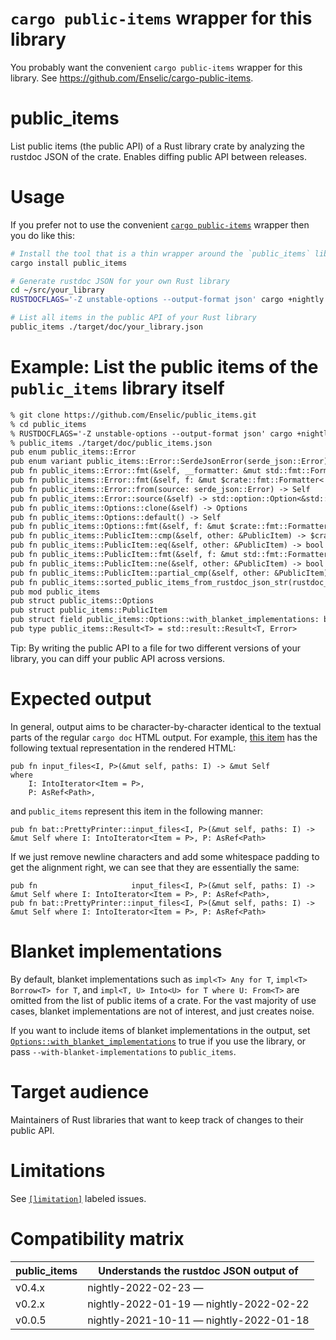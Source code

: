# `cargo public-items` wrapper for this library

You probably want the convenient `cargo public-items` wrapper for this library. See https://github.com/Enselic/cargo-public-items.

# public_items

List public items (the public API) of a Rust library crate by analyzing the rustdoc JSON of the crate. Enables diffing public API between releases.

# Usage

If you prefer not to use the convenient [`cargo public-items`](https://crates.io/crates/cargo-public-items) wrapper then you do like this:

```bash
# Install the tool that is a thin wrapper around the `public_items` library
cargo install public_items

# Generate rustdoc JSON for your own Rust library
cd ~/src/your_library
RUSTDOCFLAGS='-Z unstable-options --output-format json' cargo +nightly doc --lib --no-deps

# List all items in the public API of your Rust library
public_items ./target/doc/your_library.json
```

# Example: List the public items of the `public_items` library itself

```txt
% git clone https://github.com/Enselic/public_items.git
% cd public_items
% RUSTDOCFLAGS='-Z unstable-options --output-format json' cargo +nightly doc --lib --no-deps
% public_items ./target/doc/public_items.json
pub enum public_items::Error
pub enum variant public_items::Error::SerdeJsonError(serde_json::Error)
pub fn public_items::Error::fmt(&self, __formatter: &mut std::fmt::Formatter<'_>) -> std::fmt::Result
pub fn public_items::Error::fmt(&self, f: &mut $crate::fmt::Formatter<'_>) -> $crate::fmt::Result
pub fn public_items::Error::from(source: serde_json::Error) -> Self
pub fn public_items::Error::source(&self) -> std::option::Option<&std::error::Error + 'static>
pub fn public_items::Options::clone(&self) -> Options
pub fn public_items::Options::default() -> Self
pub fn public_items::Options::fmt(&self, f: &mut $crate::fmt::Formatter<'_>) -> $crate::fmt::Result
pub fn public_items::PublicItem::cmp(&self, other: &PublicItem) -> $crate::cmp::Ordering
pub fn public_items::PublicItem::eq(&self, other: &PublicItem) -> bool
pub fn public_items::PublicItem::fmt(&self, f: &mut std::fmt::Formatter<'_>) -> std::fmt::Result
pub fn public_items::PublicItem::ne(&self, other: &PublicItem) -> bool
pub fn public_items::PublicItem::partial_cmp(&self, other: &PublicItem) -> $crate::option::Option<$crate::cmp::Ordering>
pub fn public_items::sorted_public_items_from_rustdoc_json_str(rustdoc_json_str: &str, options: Options) -> Result<Vec<PublicItem>>
pub mod public_items
pub struct public_items::Options
pub struct public_items::PublicItem
pub struct field public_items::Options::with_blanket_implementations: bool
pub type public_items::Result<T> = std::result::Result<T, Error>
```

Tip: By writing the public API to a file for two different versions of your library, you can diff your public API across versions.

# Expected output

In general, output aims to be character-by-character identical to the textual parts of the regular `cargo doc` HTML output. For example, [this item](https://docs.rs/bat/0.20.0/bat/struct.PrettyPrinter.html#method.input_files) has the following textual representation in the rendered HTML:

```
pub fn input_files<I, P>(&mut self, paths: I) -> &mut Self
where
    I: IntoIterator<Item = P>,
    P: AsRef<Path>,
```

and `public_items` represent this item in the following manner:

```
pub fn bat::PrettyPrinter::input_files<I, P>(&mut self, paths: I) -> &mut Self where I: IntoIterator<Item = P>, P: AsRef<Path>
```

If we just remove newline characters and add some whitespace padding to get the alignment right, we can see that they are essentially the same:

```
pub fn                     input_files<I, P>(&mut self, paths: I) -> &mut Self where I: IntoIterator<Item = P>, P: AsRef<Path>,
pub fn bat::PrettyPrinter::input_files<I, P>(&mut self, paths: I) -> &mut Self where I: IntoIterator<Item = P>, P: AsRef<Path>
```

# Blanket implementations

By default, blanket implementations such as `impl<T> Any for T`, `impl<T> Borrow<T> for T`, and `impl<T, U> Into<U> for T where U: From<T>` are omitted from the list of public items of a crate. For the vast majority of use cases, blanket implementations are not of interest, and just creates noise.

If you want to include items of blanket implementations in the output, set [`Options::with_blanket_implementations`](https://docs.rs/public_items/latest/public_items/struct.Options.html#structfield.with_blanket_implementations) to true if you use the library, or pass `--with-blanket-implementations` to `public_items`.

# Target audience

Maintainers of Rust libraries that want to keep track of changes to their public API.

# Limitations

See [`[limitation]`](https://github.com/Enselic/public_items/labels/limitation)
labeled issues.

# Compatibility matrix

| public_items  | Understands the rustdoc JSON output of  |
| ------------- | --------------------------------------- |
| v0.4.x        | nightly-2022-02-23 —                    |
| v0.2.x        | nightly-2022-01-19 — nightly-2022-02-22 |
| v0.0.5        | nightly-2021-10-11 — nightly-2022-01-18 |

